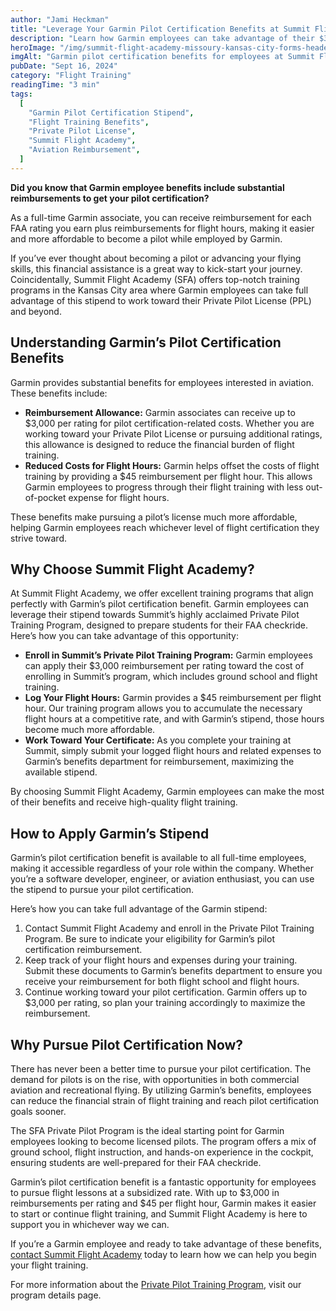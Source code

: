 ```yaml
---
author: "Jami Heckman"
title: "Leverage Your Garmin Pilot Certification Benefits at Summit Flight Academy"
description: "Learn how Garmin employees can take advantage of their $3,000 per rating stipend and $45 per flight hour reimbursement for flight training at Summit Flight Academy to achieve their pilot certification."
heroImage: "/img/summit-flight-academy-missoury-kansas-city-forms-header.webp"
imgAlt: "Garmin pilot certification benefits for employees at Summit Flight Academy"
pubDate: "Sept 16, 2024"
category: "Flight Training"
readingTime: "3 min"
tags:
  [
    "Garmin Pilot Certification Stipend", 
    "Flight Training Benefits", 
    "Private Pilot License",
    "Summit Flight Academy",
    "Aviation Reimbursement",
  ]
---
```


**Did you know that Garmin employee benefits include substantial reimbursements to get your pilot certification?**  

As a full-time Garmin associate, you can receive reimbursement for each FAA rating you earn plus reimbursements for flight hours, making it easier and more affordable to become a pilot while employed by Garmin.

If you’ve ever thought about becoming a pilot or advancing your flying skills, this financial assistance is a great way to kick-start your journey. Coincidentally, Summit Flight Academy (SFA) offers top-notch training programs in the Kansas City area where Garmin employees can take full advantage of this stipend to work toward their Private Pilot License (PPL) and beyond.

## Understanding Garmin’s Pilot Certification Benefits

Garmin provides substantial benefits for employees interested in aviation. These benefits include:

- **Reimbursement Allowance:** Garmin associates can receive up to $3,000 per rating for pilot certification-related costs. Whether you are working toward your Private Pilot License or pursuing additional ratings, this allowance is designed to reduce the financial burden of flight training.
- **Reduced Costs for Flight Hours:** Garmin helps offset the costs of flight training by providing a $45 reimbursement per flight hour. This allows Garmin employees to progress through their flight training with less out-of-pocket expense for flight hours.

These benefits make pursuing a pilot’s license much more affordable, helping Garmin employees reach whichever level of flight certification they strive toward.

## Why Choose Summit Flight Academy?

At Summit Flight Academy, we offer excellent training programs that align perfectly with Garmin’s pilot certification benefit. Garmin employees can leverage their stipend towards Summit’s highly acclaimed Private Pilot Training Program, designed to prepare students for their FAA checkride. Here’s how you can take advantage of this opportunity:

- **Enroll in Summit’s Private Pilot Training Program:** Garmin employees can apply their $3,000 reimbursement per rating toward the cost of enrolling in Summit’s program, which includes ground school and flight training.
- **Log Your Flight Hours:** Garmin provides a $45 reimbursement per flight hour. Our training program allows you to accumulate the necessary flight hours at a competitive rate, and with Garmin’s stipend, those hours become much more affordable.
- **Work Toward Your Certificate:** As you complete your training at Summit, simply submit your logged flight hours and related expenses to Garmin’s benefits department for reimbursement, maximizing the available stipend.

By choosing Summit Flight Academy, Garmin employees can make the most of their benefits and receive high-quality flight training.

## How to Apply Garmin’s Stipend

Garmin’s pilot certification benefit is available to all full-time employees, making it accessible regardless of your role within the company. Whether you’re a software developer, engineer, or aviation enthusiast, you can use the stipend to pursue your pilot certification.

Here’s how you can take full advantage of the Garmin stipend:

1. Contact Summit Flight Academy and enroll in the Private Pilot Training Program. Be sure to indicate your eligibility for Garmin’s pilot certification reimbursement.
2. Keep track of your flight hours and expenses during your training. Submit these documents to Garmin’s benefits department to ensure you receive your reimbursement for both flight school and flight hours.
3. Continue working toward your pilot certification. Garmin offers up to $3,000 per rating, so plan your training accordingly to maximize the reimbursement.

## Why Pursue Pilot Certification Now?

There has never been a better time to pursue your pilot certification. The demand for pilots is on the rise, with opportunities in both commercial aviation and recreational flying. By utilizing Garmin’s benefits, employees can reduce the financial strain of flight training and reach pilot certification goals sooner.

The SFA Private Pilot Program is the ideal starting point for Garmin employees looking to become licensed pilots. The program offers a mix of ground school, flight instruction, and hands-on experience in the cockpit, ensuring students are well-prepared for their FAA checkride.

Garmin’s pilot certification benefit is a fantastic opportunity for employees to pursue flight lessons at a subsidized rate. With up to $3,000 in reimbursements per rating and $45 per flight hour, Garmin makes it easier to start or continue flight training, and Summit Flight Academy is here to support you in whichever way we can.

If you’re a Garmin employee and ready to take advantage of these benefits, [contact Summit Flight Academy](https://www.summitflightacademy.com/contact) today to learn how we can help you begin your flight training.

For more information about the [Private Pilot Training Program](https://www.summitflightacademy.com/pilot-training/private-pilot-training), visit our program details page.